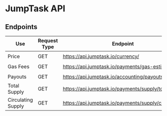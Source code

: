 # JumpTask API

## Endpoints

| Use | Request Type | Endpoint | authentification needed? |
| --- | ------ | ------- | ------------- |
| Price | GET | https://api.jumptask.io/currency/ | 🟥 |
| Gas Fees | GET | https://api.jumptask.io/payments/gas-estimate/ | 🟥 |
| Payouts | GET | https://api.jumptask.io/accounting/payouts | 🟩 |
| Total Supply | GET | https://api.jumptask.io/payments/supply/total | 🟥 |
| Circulating Supply | GET | https://api.jumptask.io/payments/supply/circulating | 🟥 |
